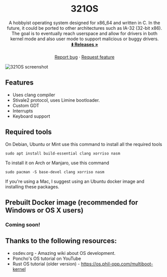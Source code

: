 <h1 align="center">321OS</h1>

<p align="center">
   A hobbyist operating system designed for x86_64 and written in C. In the future, it could be ported to other architectures such as IA-32 (32-bit x86). The goal is to eventually reach userspace and allow for drivers in both kernel mode and also user mode to support malicious or buggy drivers.
   <br />
   <a href="https://github.com/danthedev123/321OS/releases"><strong>⬇️ Releases »</strong></a>
   <br />
   <br />
   <a href="https://github.com/danthedev123/321os/issues">Report bug</a>
   ·
   <a href="https://github.com/danthedev123/321os/issues">Request feature</a>
  </p>

![321OS screenshot](https://i.imgur.com/aasvcoE.png)


## Features
- Uses clang compiler
- Stivale2 protocol, uses Limine bootloader.
- Custom GDT
- Interrupts
- Keyboard support

## Required tools
On Debian, Ubuntu or Mint use this command to install all the required tools
```
sudo apt install build-essential clang xorriso nasm
```

To install it on Arch or Manjaro, use this command
```
sudo pacman -S base-devel clang xorriso nasm
```

If you're using a Mac, I suggest using an Ubuntu docker image and installing these packages.

## Prebuilt Docker image (recommended for Windows or OS X users)
### Coming soon!



## Thanks to the following resources:
- osdev.org - Amazing wiki about OS development.
- Poncho's OS tutorial on YouTube
- Rust OS tutorial (older version) - https://os.phil-opp.com/multiboot-kernel